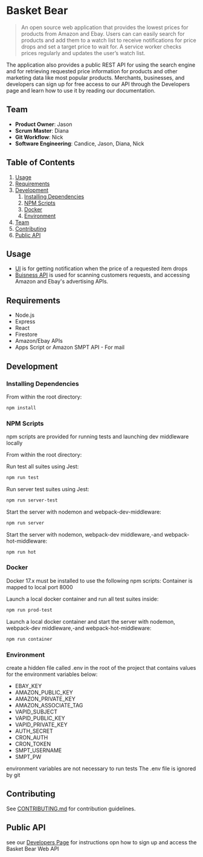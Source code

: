 # Basket Bear

> An open source web application that provides the lowest prices for products from Amazon and Ebay. Users can can easily search for products and add them to a watch list to receive notifications for price drops and set a target price to wait for. A service worker checks prices regularly and updates the user’s watch list.

The application also provides a public REST API for using the search engine and for retrieving requested price information for products and other marketing data like most popular products. Merchants, businesses, and developers can sign up for free access to our API through the Developers page and learn how to use it by reading our documentation.


## Team

  - __Product Owner__: Jason
  - __Scrum Master__: Diana
  - __Git Workflow__: Nick
  - __Software Engineering__: Candice, Jason, Diana, Nick

## Table of Contents

1. [Usage](#Usage)
1. [Requirements](#requirements)
1. [Development](#development)
    1. [Installing Dependencies](#installing-dependencies)
    1. [NPM Scripts](#npm-scripts)
    1. [Docker](#docker)
    1. [Environment](#environment)
1. [Team](#team)
1. [Contributing](#contributing)
1. [Public API](#public-api)


## Usage

- [UI](https://basketbear.com/) is for getting notification when the price of a requested item drops
- [Buisness API](https://basketbear.com/dev) is used for scanning customers requests, and accessing Amazon and Ebay's advertising APIs.

## Requirements

- Node.js
- Express
- React
- Firestore
- Amazon/Ebay APIs
- Apps Script or Amazon SMPT API - For mail


## Development

### Installing Dependencies

From within the root directory:

```sh
npm install
```

### NPM Scripts
npm scripts are provided for running tests and launching dev middleware locally

From within the root directory:

Run test all suites using Jest:
```sh
npm run test
```

Run server test suites using Jest:
```sh
npm run server-test
```

Start the server with nodemon and webpack-dev-middleware:
```sh
npm run server
```

Start the server with nodemon, webpack-dev middleware,-and webpack-hot-middleware:
```sh
npm run hot
```

### Docker
Docker 17.x must be installed to use the following npm scripts:
Container is mapped to local port 8000

Launch a local docker container and run all test suites inside:
```sh
npm run prod-test
```

Launch a local docker container and start the server with nodemon, webpack-dev middleware,-and webpack-hot-middleware:
```sh
npm run container
```

### Environment
create a hidden file called .env in the root of the project that contains values for the environment variables below:

- EBAY_KEY
- AMAZON_PUBLIC_KEY
- AMAZON_PRIVATE_KEY
- AMAZON_ASSOCIATE_TAG
- VAPID_SUBJECT
- VAPID_PUBLIC_KEY
- VAPID_PRIVATE_KEY
- AUTH_SECRET
- CRON_AUTH
- CRON_TOKEN
- SMPT_USERNAME
- SMPT_PW

environment variables are not necessary to run tests
The .env file is ignored by git

## Contributing

See [CONTRIBUTING.md](_CONTRIBUTING.md) for contribution guidelines.

## Public API
see our [Developers Page](https://www.basketbear.com/dev) for instructions opn how to sign up and access the Basket Bear Web API

